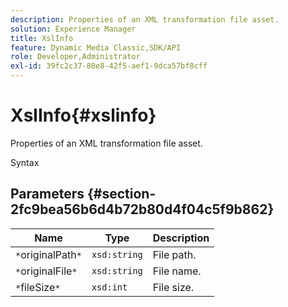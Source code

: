 ```yaml
---
description: Properties of an XML transformation file asset.
solution: Experience Manager
title: XslInfo
feature: Dynamic Media Classic,SDK/API
role: Developer,Administrator
exl-id: 39fc2c37-80e8-42f5-aef1-9dca57bf8cff
---
```

# XslInfo{#xslinfo}

Properties of an XML transformation file asset.

 Syntax 

## Parameters {#section-2fc9bea56b6d4b72b80d4f04c5f9b862}

|  Name  | Type  | Description  |
|---|---|---|
|  `*`originalPath`*`  | `xsd:string`  | File path.  |
|  `*`originalFile`*`  | `xsd:string`  | File name.  |
|  `*`fileSize`*`  | `xsd:int`  | File size.  |
